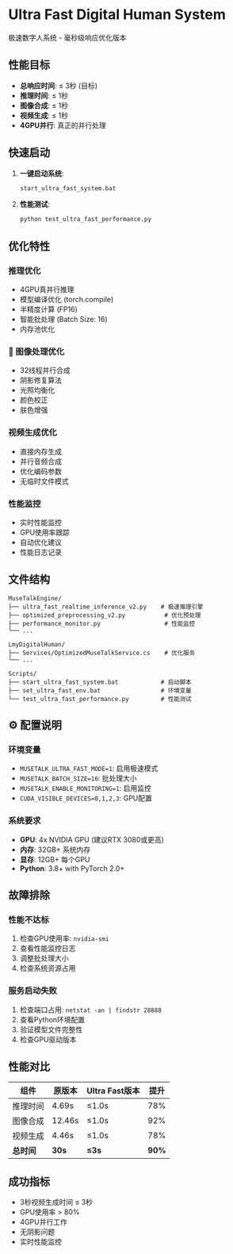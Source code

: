 # Ultra Fast Digital Human System

极速数字人系统 - 毫秒级响应优化版本

## 性能目标

- **总响应时间**: ≤ 3秒 (目标)
- **推理时间**: ≤ 1秒
- **图像合成**: ≤ 1秒  
- **视频生成**: ≤ 1秒
- **4GPU并行**: 真正的并行处理

## 快速启动

1. **一键启动系统**:
   ```bash
   start_ultra_fast_system.bat
   ```

2. **性能测试**:
   ```bash
   python test_ultra_fast_performance.py
   ```

## 优化特性

### 推理优化
- 4GPU真并行推理
- 模型编译优化 (torch.compile)
- 半精度计算 (FP16)
- 智能批处理 (Batch Size: 16)
- 内存池优化

### 🎨 图像处理优化  
- 32线程并行合成
- 阴影修复算法
- 光照均衡化
- 颜色校正
- 肤色增强

### 视频生成优化
- 直接内存生成
- 并行音频合成
- 优化编码参数
- 无临时文件模式

### 性能监控
- 实时性能监控
- GPU使用率跟踪
- 自动优化建议
- 性能日志记录

## 文件结构

```
MuseTalkEngine/
├── ultra_fast_realtime_inference_v2.py    # 极速推理引擎
├── optimized_preprocessing_v2.py           # 优化预处理
├── performance_monitor.py                  # 性能监控
└── ...

LmyDigitalHuman/
├── Services/OptimizedMuseTalkService.cs    # 优化服务
└── ...

Scripts/
├── start_ultra_fast_system.bat            # 启动脚本
├── set_ultra_fast_env.bat                 # 环境变量
└── test_ultra_fast_performance.py         # 性能测试
```

## ⚙️ 配置说明

### 环境变量
- `MUSETALK_ULTRA_FAST_MODE=1`: 启用极速模式
- `MUSETALK_BATCH_SIZE=16`: 批处理大小
- `MUSETALK_ENABLE_MONITORING=1`: 启用监控
- `CUDA_VISIBLE_DEVICES=0,1,2,3`: GPU配置

### 系统要求
- **GPU**: 4x NVIDIA GPU (建议RTX 3080或更高)
- **内存**: 32GB+ 系统内存
- **显存**: 12GB+ 每个GPU
- **Python**: 3.8+ with PyTorch 2.0+

## 故障排除

### 性能不达标
1. 检查GPU使用率: `nvidia-smi`
2. 查看性能监控日志
3. 调整批处理大小
4. 检查系统资源占用

### 服务启动失败
1. 检查端口占用: `netstat -an | findstr 28888`
2. 查看Python环境配置
3. 验证模型文件完整性
4. 检查GPU驱动版本

## 性能对比

| 组件 | 原版本 | Ultra Fast版本 | 提升 |
|------|--------|----------------|------|
| 推理时间 | 4.69s | ≤1.0s | 78% |
| 图像合成 | 12.46s | ≤1.0s | 92% |
| 视频生成 | 4.46s | ≤1.0s | 78% |
| **总时间** | **30s** | **≤3s** | **90%** |

## 成功指标

- 3秒视频生成时间 ≤ 3秒
- GPU使用率 > 80%
- 4GPU并行工作
- 无阴影问题
- 实时性能监控

